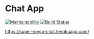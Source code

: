 # Chat App

[![Maintainability](https://api.codeclimate.com/v1/badges/d8c7c5932e07a87ab77f/maintainability)](https://codeclimate.com/github/igorpost92/project-lvl4-s391/maintainability)
[![Build Status](https://travis-ci.org/igorpost92/project-lvl4-s391.svg?branch=master)](https://travis-ci.org/igorpost92/project-lvl4-s391)

https://super-mega-chat.herokuapp.com/